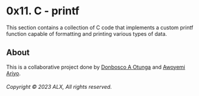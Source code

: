 # 0x11. C - printf

This section contains a collection of C code that implements a custom printf function capable of formatting and printing various types of data.

## About

This is a collaborative project done by [Donbosco A Otunga](https://github.com/dbao-don) and [Awoyemi Ariyo](https://github.com/smalltechh).

###### Copyright © 2023 ALX, All rights reserved.
